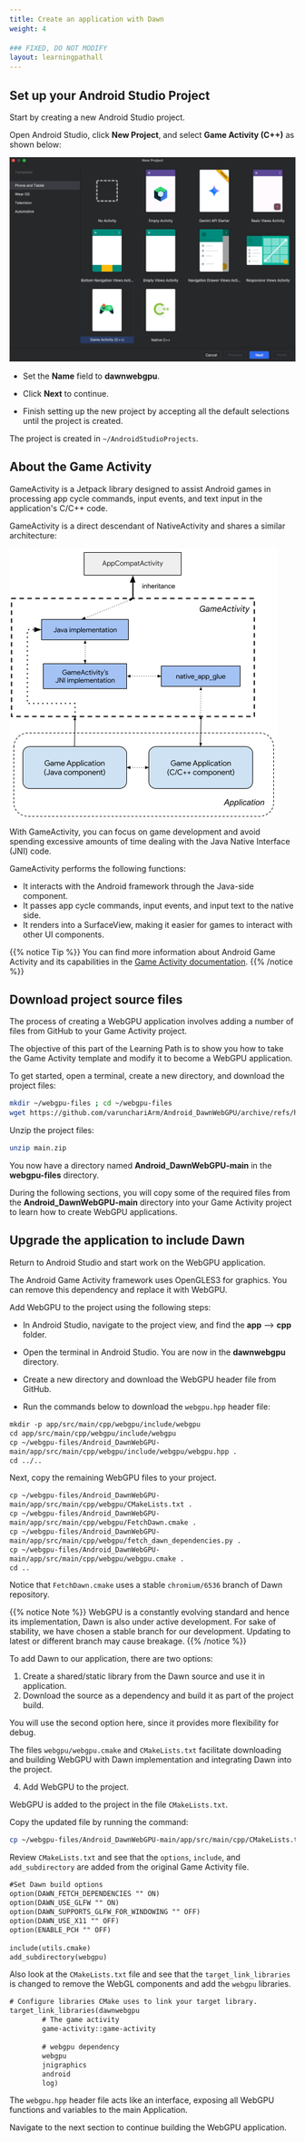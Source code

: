 ```yaml
---
title: Create an application with Dawn
weight: 4

### FIXED, DO NOT MODIFY
layout: learningpathall
---
```


## Set up your Android Studio Project

Start by creating a new Android Studio project.

Open Android Studio, click **New Project**, and select **Game Activity (C++)** as shown below:

![New Game Activity #center](./images/android_studio_new_game_activity.png "Figure 4: New C++ Game Activity")

* Set the **Name** field to **dawnwebgpu**. 

* Click **Next** to continue. 

* Finish setting up the new project by accepting all the default selections until the project is created. 

The project is created in `~/AndroidStudioProjects`.

## About the Game Activity

GameActivity is a Jetpack library designed to assist Android games in processing app cycle commands, input events, and text input in the application's C/C++ code. 

GameActivity is a direct descendant of NativeActivity and shares a similar architecture:

![Game Activity Architecture #center](./images/GameActivityArchitecture.png "Figure 5: Game Activity Architecture")

With GameActivity, you can focus on game development and avoid spending excessive amounts of time dealing with the Java Native Interface (JNI) code.

GameActivity performs the following functions:

* It interacts with the Android framework through the Java-side component.
* It passes app cycle commands, input events, and input text to the native side.
* It renders into a SurfaceView, making it easier for games to interact with other UI components.

{{% notice Tip %}}
You can find more information about Android Game Activity and its capabilities in the [Game Activity documentation](https://developer.android.com/games/agdk/game-activity).
{{% /notice %}}

## Download project source files

The process of creating a WebGPU application involves adding a number of files from GitHub to your Game Activity project. 

The objective of this part of the Learning Path is to show you how to take the Game Activity template and modify it to become a WebGPU application. 

To get started, open a terminal, create a new directory, and download the project files:

```bash
mkdir ~/webgpu-files ; cd ~/webgpu-files
wget https://github.com/varunchariArm/Android_DawnWebGPU/archive/refs/heads/main.zip
```

Unzip the project files:

```bash
unzip main.zip
```

You now have a directory named **Android_DawnWebGPU-main** in the **webgpu-files** directory. 

During the following sections, you will copy some of the required files from the **Android_DawnWebGPU-main** directory into your Game Activity project to learn how to create WebGPU applications.

## Upgrade the application to include Dawn

Return to Android Studio and start work on the WebGPU application. 

The Android Game Activity framework uses OpenGLES3 for graphics. You can remove this dependency and replace it with WebGPU. 

Add WebGPU to the project using the following steps:

* In Android Studio, navigate to the project view, and find the **app** --> **cpp** folder.

* Open the terminal in Android Studio. You are now in the **dawnwebgpu** directory.

* Create a new directory and download the WebGPU header file from GitHub.

* Run the commands below to download the `webgpu.hpp` header file:

```console
mkdir -p app/src/main/cpp/webgpu/include/webgpu
cd app/src/main/cpp/webgpu/include/webgpu
cp ~/webgpu-files/Android_DawnWebGPU-main/app/src/main/cpp/webgpu/include/webgpu/webgpu.hpp .
cd ../..
```

Next, copy the remaining WebGPU files to your project. 

```console
cp ~/webgpu-files/Android_DawnWebGPU-main/app/src/main/cpp/webgpu/CMakeLists.txt .
cp ~/webgpu-files/Android_DawnWebGPU-main/app/src/main/cpp/webgpu/FetchDawn.cmake .
cp ~/webgpu-files/Android_DawnWebGPU-main/app/src/main/cpp/webgpu/fetch_dawn_dependencies.py .
cp ~/webgpu-files/Android_DawnWebGPU-main/app/src/main/cpp/webgpu/webgpu.cmake .
cd ..
```

Notice that `FetchDawn.cmake` uses a stable `chromium/6536` branch of Dawn repository. 

{{% notice Note %}}
WebGPU is a constantly evolving standard and hence its implementation, Dawn is also under active development. For sake of stability, we have chosen a stable branch for our development. Updating to latest or different branch may cause breakage.
{{% /notice %}}

To add Dawn to our application, there are two options:

1. Create a shared/static library from the Dawn source and use it in application.
2. Download the source as a dependency and build it as part of the project build.

You will use the second option here, since it provides more flexibility for debug.

The files `webgpu/webgpu.cmake` and `CMakeLists.txt` facilitate downloading and building WebGPU with Dawn implementation and integrating Dawn into the project.

4. Add WebGPU to the project.

WebGPU is added to the project in the file `CMakeLists.txt`.

Copy the updated file by running the command:

```bash
cp ~/webgpu-files/Android_DawnWebGPU-main/app/src/main/cpp/CMakeLists.txt .
```

Review `CMakeLists.txt` and see that the `options`, `include`, and `add_subdirectory` are added from the original Game Activity file.

```output
#Set Dawn build options
option(DAWN_FETCH_DEPENDENCIES "" ON)
option(DAWN_USE_GLFW "" ON)
option(DAWN_SUPPORTS_GLFW_FOR_WINDOWING "" OFF)
option(DAWN_USE_X11 "" OFF)
option(ENABLE_PCH "" OFF)

include(utils.cmake)
add_subdirectory(webgpu)
```

Also look at the `CMakeLists.txt` file and see that the `target_link_libraries` is changed to remove the WebGL components and add the `webgpu` libraries. 

```output
# Configure libraries CMake uses to link your target library.
target_link_libraries(dawnwebgpu
        # The game activity
        game-activity::game-activity

        # webgpu dependency
        webgpu
        jnigraphics
        android
        log)
```


The `webgpu.hpp` header file acts like an interface, exposing all WebGPU functions and variables to the main Application.

Navigate to the next section to continue building the WebGPU application. 
